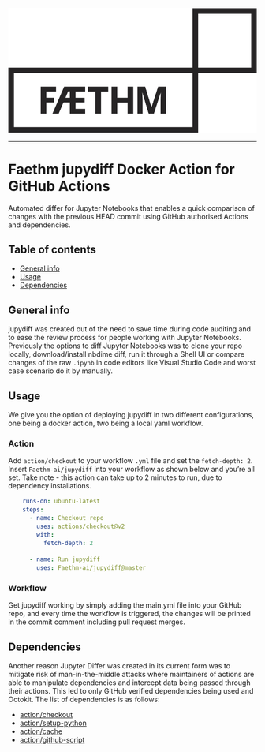<div align="center">
  <img src="logo.png">
</div>

-----------------

# Faethm jupydiff Docker Action for GitHub Actions
Automated differ for Jupyter Notebooks that enables a quick comparison of changes with the previous HEAD commit using GitHub authorised Actions and dependencies.

## Table of contents
* [General info](#general-info)
* [Usage](#Usage)
* [Dependencies](#dependencies)

## General info
jupydiff was created out of the need to save time during code auditing and to ease the review process for people working with Jupyter Notebooks. Previously the options to diff Jupyter Notebooks was to clone your repo locally, download/install nbdime diff, run it through a Shell UI or compare changes of the raw `.ipynb` in code editors like Visual Studio Code and worst case scenario do it by manually.

## Usage
We give you the option of deploying jupydiff in two different configurations, one being a docker action, two being a local yaml workflow.
### Action
Add `action/checkout` to your workflow `.yml` file and set the `fetch-depth: 2`. Insert `Faethm-ai/jupydiff` into your workflow as shown below and you’re all set. Take note - this action can take up to 2 minutes to run, due to dependency installations.

```yaml
    runs-on: ubuntu-latest
    steps:
      - name: Checkout repo
        uses: actions/checkout@v2
        with:
          fetch-depth: 2
        
      - name: Run jupydiff
        uses: Faethm-ai/jupydiff@master
```
### Workflow
Get jupydiff working by simply adding the main.yml file into your GitHub repo, and every time the workflow is triggered, the changes will be printed in the commit comment including pull request merges.

## Dependencies
Another reason Jupyter Differ was created in its current form was to mitigate risk of man-in-the-middle attacks where maintainers of actions are able to manipulate dependencies and intercept data being passed through their actions. This led to only GitHub verified dependencies being used and Octokit. The list of dependencies is as follows:
* [action/checkout](https://github.com/actions/checkout)
* [action/setup-python](https://github.com/actions/setup-python)
* [action/cache](https://github.com/actions/cache)
* [action/github-script](https://github.com/actions/github-script)

